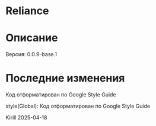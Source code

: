 # Reliance

# Описание

Версия: 0.0.9-base.1

# Последние изменения
Код отформатирован по Google Style Guide

style(Global): Код отформатирован по Google Style Guide

Kirill
2025-04-18
